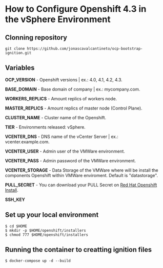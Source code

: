 # How to Configure Openshift 4.3 in the vSphere Environment

## Clonning repository 
```
git clone https://github.com/jonascavalcantineto/ocp-bootstrap-ignition.git
```
## Variables

**OCP_VERSION** - Openshift versions | ex.: 4.0, 4.1, 4.2, 4.3.

**BASE_DOMAIN** - Base domain of company | ex.: mycompany.com.

**WORKERS_REPLICS** - Amount replics of workers node.

**MASTER_REPLICS** - Amount replics of master node (Control Plane).

**CLUSTER_NAME** - Cluster name of the Openshift.

**TIER** - Environments released: vSphere.

**VCENTER_DNS** - DNS name of the vCenter Server | ex.: vcenter.example.com.

**VCENTER_USER** - Admin user  of the VMWare environment.

**VCENTER_PASS** - Admin password of the VMWare environment.

**VCENTER_STORAGE** - Data Storage of the VMWare where will be install the components Openshift within VMWare enviroment. Default is "datastorage".

**PULL_SECRET** - You can download your PULL Secret on [Red Hat Openshift Install](https://cloud.redhat.com/openshift/install/vsphere/user-provisioned).

**SSH_KEY**

## Set up your local environment
```
$ cd $HOME
$ mkdir -p $HOME/openshift/installers
$ chmod 777 $HOME/openshift/installers
```

## Running the container to creatting ignition files
```
$ docker-compose up -d --build
```